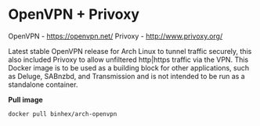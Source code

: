 OpenVPN + Privoxy
=================
OpenVPN - https://openvpn.net/
Privoxy - http://www.privoxy.org/

Latest stable OpenVPN release for Arch Linux to tunnel traffic securely, this also included Privoxy to allow unfiltered http|https traffic via the VPN. This Docker image is to be used as a building block for other applications, such as Deluge, SABnzbd, and Transmission and is not intended to be run as a standalone container.

**Pull image**

```
docker pull binhex/arch-openvpn
```
